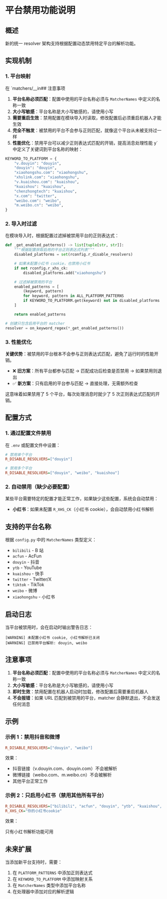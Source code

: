 # 平台禁用功能说明

## 概述

新的统一 resolver 架构支持根据配置动态禁用特定平台的解析功能。

## 实现机制

### 1. 平台映射

在 `matchers/\_\_in## 注意事项

1. **平台名称必须匹配**：配置中使用的平台名称必须与 `MatcherNames` 中定义的名称一致
2. **大小写敏感**：平台名称是大小写敏感的，请使用小写
3. **需要重启生效**：禁用配置在模块导入时读取，修改配置后必须重启机器人才能生效
4. **完全不触发**：被禁用的平台不会参与正则匹配，就像这个平台从未被支持过一样
5. **性能优化**：禁用平台可以减少正则表达式匹配的开销，提高消息处理性能 y` 中定义了关键词到平台名称的映射：

```python
KEYWORD_TO_PLATFORM = {
    "v.douyin": "douyin",
    "douyin": "douyin",
    "xiaohongshu.com": "xiaohongshu",
    "xhslink.com": "xiaohongshu",
    "v.kuaishou.com": "kuaishou",
    "kuaishou": "kuaishou",
    "chenzhongtech": "kuaishou",
    "x.com": "twitter",
    "weibo.com": "weibo",
    "m.weibo.cn": "weibo",
}
```

### 2. 导入时过滤

在模块导入时，根据配置过滤掉被禁用平台的正则表达式：

```python
def _get_enabled_patterns() -> list[tuple[str, str]]:
    """根据配置获取启用的平台正则表达式列表"""
    disabled_platforms = set(rconfig.r_disable_resolvers)

    # 如果未配置小红书 cookie，也禁用小红书
    if not rconfig.r_xhs_ck:
        disabled_platforms.add("xiaohongshu")

    # 过滤掉被禁用的平台
    enabled_patterns = [
        (keyword, pattern)
        for keyword, pattern in ALL_PLATFORM_PATTERNS
        if KEYWORD_TO_PLATFORM.get(keyword) not in disabled_platforms
    ]

    return enabled_patterns

# 创建只包含启用平台的 matcher
resolver = on_keyword_regex(*_get_enabled_patterns())
```

### 3. 性能优化

**关键优势**：被禁用的平台根本不会参与正则表达式匹配，避免了运行时的性能开销。

- ❌ **旧方案**：所有平台都参与匹配 → 匹配成功后检查是否禁用 → 如果禁用则退出
- ✅ **新方案**：只有启用的平台参与匹配 → 直接处理，无需额外检查

这意味着如果禁用了 5 个平台，每次处理消息时就少了 5 次正则表达式匹配的开销。

## 配置方式

### 1. 通过配置文件禁用

在 `.env` 或配置文件中设置：

```ini
# 禁用单个平台
R_DISABLE_RESOLVERS=["douyin"]

# 禁用多个平台
R_DISABLE_RESOLVERS=["douyin", "weibo", "kuaishou"]
```

### 2. 自动禁用（缺少必要配置）

某些平台需要特定的配置才能正常工作，如果缺少这些配置，系统会自动禁用：

- **小红书**：如果未配置 `R_XHS_CK`（小红书 cookie），会自动禁用小红书解析

## 支持的平台名称

根据 `config.py` 中的 `MatcherNames` 类型定义：

- `bilibili` - B 站
- `acfun` - AcFun
- `douyin` - 抖音
- `ytb` - YouTube
- `kuaishou` - 快手
- `twitter` - Twitter/X
- `tiktok` - TikTok
- `weibo` - 微博
- `xiaohongshu` - 小红书

## 启动日志

当平台被禁用时，会在启动时输出警告日志：

```text
[WARNING] 未配置小红书 cookie, 小红书解析已关闭
[WARNING] 已禁用平台解析: douyin, weibo
```

## 注意事项

1. **平台名称必须匹配**：配置中使用的平台名称必须与 `MatcherNames` 中定义的名称一致
2. **大小写敏感**：平台名称是大小写敏感的，请使用小写
3. **即时生效**：禁用配置在机器人启动时加载，修改配置后需要重启机器人
4. **不会报错**：如果 URL 匹配到被禁用的平台，matcher 会静默退出，不会发送任何消息

## 示例

### 示例 1：禁用抖音和微博

```ini
R_DISABLE_RESOLVERS=["douyin", "weibo"]
```

效果：

- 抖音链接（v.douyin.com、douyin.com）不会被解析
- 微博链接（weibo.com、m.weibo.cn）不会被解析
- 其他平台正常工作

### 示例 2：只启用小红书（禁用其他所有平台）

```ini
R_DISABLE_RESOLVERS=["bilibili", "acfun", "douyin", "ytb", "kuaishou", "twitter", "tiktok", "weibo"]
R_XHS_CK="你的小红书cookie"
```

效果：

只有小红书解析功能可用

## 未来扩展

当添加新平台支持时，需要：

1. 在 `PLATFORM_PATTERNS` 中添加正则表达式
2. 在 `KEYWORD_TO_PLATFORM` 中添加映射关系
3. 在 `MatcherNames` 类型中添加平台名称
4. 在处理器中添加对应的解析逻辑
